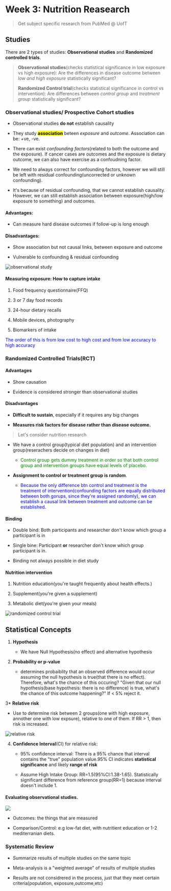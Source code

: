 # Week 3: Nutrition Reasearch

> Get subject specific research from PubMed @ UofT

## Studies

There are 2 types of studies: **Observational studies** and **Randomized controlled trials**.

> **Observational studies**(checks statistical significance in low exposure vs high exposure): Are the differences in disease outcome between *low and high exposure* statistically significant?
> 
> **Randomized Control trial**(checks statistical significance in control vs intervention): Are differences between *control group* and *treatment group* statistically significant?

### Observational studies/ Prospective Cohort studies

* Observational studies **do not** establish  causality

* They study <mark>**association**</mark> beteen *exposure* and *outcome*. Association can be: +ve, -ve.

* There can exist *confounding factors*(related to both the outcome and the exposure). If cancer cases are outcomes and the exposure is dietary outcome, we can also have exercise as a confoudning factor.

* We need to always correct for confounding factors, however we will still be left with residual confounding(uncorrected or unknown confounding).

* It's because of residual confounding, that we cannot establish causality. However, we can still establish association between exposure(high/low exposure to something) and outcomes. 

#### Advantages:

- Can measure hard disease outcomes if follow-up is long enough

#### Disadvantages:

- Show association but not causal links, between exposure and outcome

- Vulnerable to confounding & residual confounding

![observational study](/home/nicolae/Winter/NFS284/notes/docs/observational_study.png)

#### Measuring exposure: How to capture intake

1. Food frequency questionnaire(FFQ)

2. 3 or 7 day food records

3. 24-hour dietary recalls

4. Mobile devices, photography

5. Biomarkers of intake

<font color="blue">The order of this is from low cost to high cost and from low accuracy to high accuracy</font>

### Randomized Controlled Trials(RCT)

#### Advantages

* Show causation

* Evidence is considered stronger than observational studies

#### Disadvantages

* **Difficult to sustain**, especially if it requires any big changes

* **Measures risk factors for disease rather than disease outcome.**

> Let's consider nutrition research

* We have a control group(typical diet population) and an intervention group(reserachers decide on changes in diet)
  
  * <font color="green">Control group gets dummy treatment in order so that both control group and intervention groups have equal levels of placebo.</font>

* **Assignment to control or treatment group is random**.
  
  * <font color="blue">Because the only difference btn control and treatment is the treatment of intervention(confounding factors are equally distributed between both gorups, since they're assigned randomly), we can establish a causal link between treatment and outcome can be established.</font>

#### Binding

* Double bind: Both participants and researcher don't know which group a participant is in

* Single bine: Participant **or** researcher don't know which group participant is in.

* Binding not always possible in diet study

#### Nutrition intervention

1. Nutrition education(you're taught frequently about health effects.)

2. Supplement(you're given a supplement)

3. Metabolic diet(you're given your meals)

![randomized control trial](/run/media/nicolae/727D-9E8F/Sync/UofT/2019/Winter/NFS284/notes/docs/rct.png)

## Statistical Concepts

1. **Hypothesis**
   
   * We have Null Hypothesis(no effect) and alternative hypothesis

2. **Probability or p-value**
   
   * determines probaiblity that an observed difference would occur assuming the null hypothesis is true(that there is no effect). Therefore, what's the chance of this occuring? "Given that our null hypothesis(base hypothesis: there is no difference) is true, what's the chance of this outcome happening?" If < 5% reject it.

3* **Relative risk**

* Use to determine risk between 2 groups(one with high exposure, annother one with low expsure), relative to one of them. If RR > 1, then risk is increased.

![relative risk](/home/nicolae/Winter/NFS284/notes/docs/relative_risk.png)

4. **Confidence Interval**(CI) for relative risk:
   
   * 95% confidence interval: There is a 95% chance that interval contains the "true" population value.95% CI indicates **statistical significance** and likely **range of risk** 
   
   * Assume High Intake Group: RR=1.5(95%CI:1.38-1.65). Statistically significant difference from reference group(RR=1) because interval doesn't include 1.

#### Evaluating observational studies.

![](/home/nicolae/Winter/NFS284/notes/docs/evaluating_studies.png)

* Outcomes: the things that are measured

* Comparison/Control: e.g low-fat diet, with nutritient education or 1-2 mediterranian diets.

### Systematic Review

* Summarize results of multiple studies on the same topic

* Meta-analysis is a "weighted average" of results of multiple studies

* Results are not considrered in the process, just that they meet certain criteria(population, exposure,outcome,etc)






